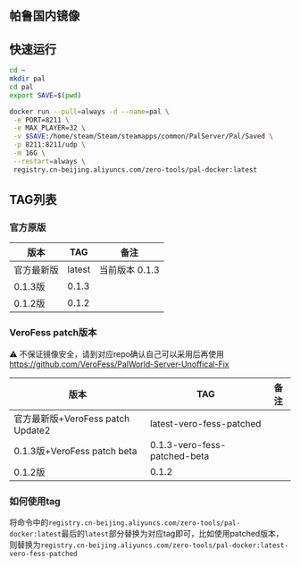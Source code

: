 帕鲁国内镜像
----

## 快速运行
```bash
cd ~
mkdir pal
cd pal
export SAVE=$(pwd)

docker run --pull=always -d --name=pal \
 -e PORT=8211 \
 -e MAX_PLAYER=32 \
 -v $SAVE:/home/steam/Steam/steamapps/common/PalServer/Pal/Saved \
 -p 8211:8211/udp \
 -m 16G \
 --restart=always \
 registry.cn-beijing.aliyuncs.com/zero-tools/pal-docker:latest
```
## TAG列表

### 官方原版
| 版本 | TAG | 备注 | 
| - | - | - |
| 官方最新版 | latest | 当前版本 0.1.3 |
| 0.1.3版 | 0.1.3 | |
| 0.1.2版 | 0.1.2 | |

### VeroFess patch版本
⚠️ 不保证镜像安全，请到对应repo确认自己可以采用后再使用
https://github.com/VeroFess/PalWorld-Server-Unoffical-Fix

| 版本 | TAG | 备注 | 
| - | - | - |
| 官方最新版+VeroFess patch Update2 | latest-vero-fess-patched |  |
| 0.1.3版+VeroFess patch beta | 0.1.3-vero-fess-patched-beta |  |
| 0.1.2版 | 0.1.2 |  |

### 如何使用tag
将命令中的`registry.cn-beijing.aliyuncs.com/zero-tools/pal-docker:latest`最后的`latest`部分替换为对应tag即可，比如使用patched版本，则替换为`registry.cn-beijing.aliyuncs.com/zero-tools/pal-docker:latest-vero-fess-patched`